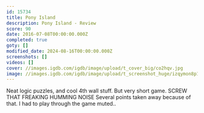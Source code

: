```yaml
---
id: 15734
title: Pony Island
description: Pony Island - Review
score: 90
date: 2016-07-08T00:00:00.000Z
completed: true
goty: []
modified_date: 2024-08-16T00:00:00.000Z
screenshots: []
videos: []
cover: //images.igdb.com/igdb/image/upload/t_cover_big/co2hqv.jpg
image: //images.igdb.com/igdb/image/upload/t_screenshot_huge/izqymon8p13rnr9rrsyg.jpg
---
```

Neat logic puzzles, and cool 4th wall stuff. But very short game. SCREW THAT FREAKING HUMMING NOISE Several points taken away because of that. I had to play through the game muted..